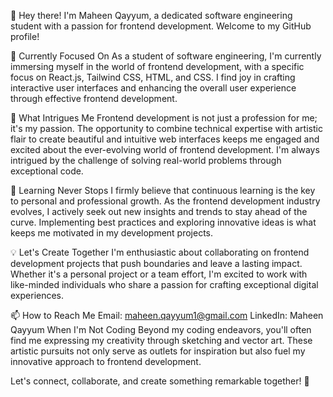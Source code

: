 👋 Hey there!
I'm Maheen Qayyum, a dedicated software engineering student with a passion for frontend development. Welcome to my GitHub profile!

🌱 Currently Focused On
As a student of software engineering, I'm currently immersing myself in the world of frontend development, with a specific focus on React.js, Tailwind CSS, HTML, and CSS. I find joy in crafting interactive user interfaces and enhancing the overall user experience through effective frontend development.

👀 What Intrigues Me
Frontend development is not just a profession for me; it's my passion. The opportunity to combine technical expertise with artistic flair to create beautiful and intuitive web interfaces keeps me engaged and excited about the ever-evolving world of frontend development. I'm always intrigued by the challenge of solving real-world problems through exceptional code.

🚀 Learning Never Stops
I firmly believe that continuous learning is the key to personal and professional growth. As the frontend development industry evolves, I actively seek out new insights and trends to stay ahead of the curve. Implementing best practices and exploring innovative ideas is what keeps me motivated in my development projects.

💡 Let's Create Together
I'm enthusiastic about collaborating on frontend development projects that push boundaries and leave a lasting impact. Whether it's a personal project or a team effort, I'm excited to work with like-minded individuals who share a passion for crafting exceptional digital experiences.

📫 How to Reach Me
Email: maheen.qayyum1@gmail.com
LinkedIn: Maheen Qayyum
When I'm Not Coding
Beyond my coding endeavors, you'll often find me expressing my creativity through sketching and vector art. These artistic pursuits not only serve as outlets for inspiration but also fuel my innovative approach to frontend development.

Let's connect, collaborate, and create something remarkable together! 🚀
